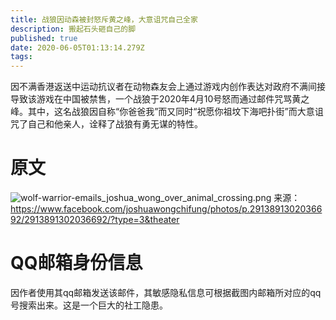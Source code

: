```yaml
---
title: 战狼因动森被封怒斥黄之峰，大意诅咒自己全家
description: 搬起石头砸自己的脚
published: true
date: 2020-06-05T01:13:14.279Z
tags: 
---
```


因不满香港返送中运动抗议者在动物森友会上通过游戏内创作表达对政府不满间接导致该游戏在中国被禁售，一个战狼于2020年4月10号怒而通过邮件咒骂黄之峰。其中，这名战狼因自称“你爸爸我”而又同时“祝愿你祖坟下海吧扑街”而大意诅咒了自己和他亲人，诠释了战狼有勇无谋的特性。

# 原文
![wolf-warrior-emails_joshua_wong_over_animal_crossing.png](/screenshots/wolf-warrior-emails_joshua_wong_over_animal_crossing.png)
来源：https://www.facebook.com/joshuawongchifung/photos/p.2913891302036692/2913891302036692/?type=3&theater
# QQ邮箱身份信息
因作者使用其qq邮箱发送该邮件，其敏感隐私信息可根据截图内邮箱所对应的qq号搜索出来。这是一个巨大的社工隐患。